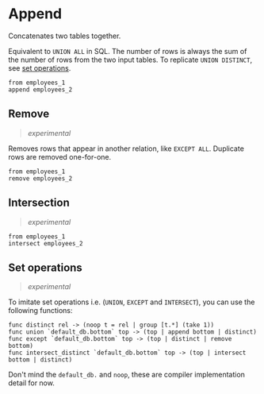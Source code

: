 # Append

Concatenates two tables together.

Equivalent to `UNION ALL` in SQL. The number of rows is always the sum of the
number of rows from the two input tables. To replicate `UNION DISTINCT`, see
[set operations](#set-operations).

```prql
from employees_1
append employees_2
```

## Remove

> _experimental_

Removes rows that appear in another relation, like `EXCEPT ALL`. Duplicate rows
are removed one-for-one.

```prql
from employees_1
remove employees_2
```

## Intersection

> _experimental_

```prql
from employees_1
intersect employees_2
```

## Set operations

> _experimental_

To imitate set operations i.e. (`UNION`, `EXCEPT` and `INTERSECT`), you can use
the following functions:

```prql no-eval
func distinct rel -> (noop t = rel | group [t.*] (take 1))
func union `default_db.bottom` top -> (top | append bottom | distinct)
func except `default_db.bottom` top -> (top | distinct | remove bottom)
func intersect_distinct `default_db.bottom` top -> (top | intersect bottom | distinct)
```

Don't mind the `default_db.` and `noop`, these are compiler implementation
detail for now.
